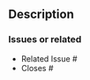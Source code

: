 <!--
Before submitting a Pull Request, please ensure you've done the following:
- Read the Contributing Guide: https://github.com/kaplayjs/kaplay/blob/master/CONTRIBUTING.md (necessary)
- Create small PRs. In most cases this will be possible.
-->

## Description

### Issues or related

<!--
For pull requests that relate or close an issue, please include them
below.

The text `closes #1234` will connect the current PR to that issue, it also closes
the issue when the PR is merged.
-->

- Related Issue #
- Closes #
